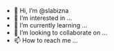 - 👋 Hi, I’m @slabizna
- 👀 I’m interested in ...
- 🌱 I’m currently learning ...
- 💞️ I’m looking to collaborate on ...
- 📫 How to reach me ...

<!---
slabizna/slabizna is a ✨ special ✨ repository because its `README.md` (this file) appears on your GitHub profile.
You can click the Preview link to take a look at your changes.
--->
